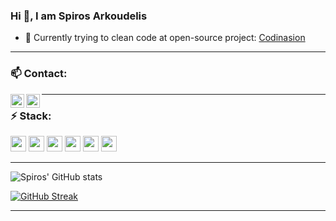 ### Hi 👋, I am Spiros Arkoudelis
- 🔭 Currently trying to clean code at open-source project: [Codinasion](https://github.com/codinasion)

***
### 📫 Contact:
<a target="_blank" href="https://www.linkedin.com/in/spiros-arkoudelis/">
  <img align="left" alt="LinkdeIN" width="22px" src="https://cdn.jsdelivr.net/npm/simple-icons@v3/icons/linkedin.svg" />
</a><a target="_blank" href="mailto:sp.arkoudelis@gmail.com">
  <img align="left" alt="Gmail" width="22px" src="https://cdn.jsdelivr.net/npm/simple-icons@v3/icons/gmail.svg" /></a> 

***
### ⚡ Stack:
<img height="25" src="https://github.com/get-icon/geticon/blob/master/icons/java.svg">  <img height="25" src="https://github.com/get-icon/geticon/blob/master/icons/mysql.svg">  <img height="25" src="https://github.com/get-icon/geticon/blob/master/icons/c.svg">  <img height="25" src="https://github.com/get-icon/geticon/blob/master/icons/git.svg">  <img height="25" src="https://github.com/get-icon/geticon/blob/master/icons/terminal.svg">  <img height="25" src="https://github.com/get-icon/geticon/blob/master/icons/python.svg">

***



![Spiros' GitHub stats](https://github-readme-stats.vercel.app/api?username=SpirosArk&show_icons=true&theme=tokyonight&count_private=true)

[![GitHub Streak](http://github-readme-streak-stats.herokuapp.com?user=SpirosArk&theme=tokyonight&date_format=j%20M%5B%20Y%5D)](https://git.io/streak-stats)

___
<!--
**SpirosArk/SpirosArk** is a ✨ _special_ ✨ repository because its `README.md` (this file) appears on your GitHub profile.

Here are some ideas to get you started:

- 🔭 I’m currently working on ...
- 🌱 I’m currently learning ...
- 👯 I’m looking to collaborate on ...
- 🤔 I’m looking for help with ...
- 💬 Ask me about ...
- 📫 How to reach me: ...
- 😄 Pronouns: ...
- ⚡ Fun fact: ...
-->
